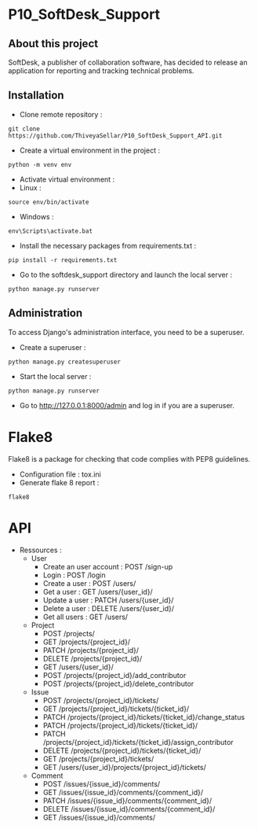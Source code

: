 # P10_SoftDesk_Support

## About this project

SoftDesk, a publisher of collaboration software, has decided to release an application for reporting and tracking technical problems.

## Installation


- Clone remote repository :

```
git clone https://github.com/ThiveyaSellar/P10_SoftDesk_Support_API.git
```

- Create a virtual environment in the project :
```
python -m venv env
```

- Activate virtual environment :
- Linux :
```
source env/bin/activate
```
- Windows :
```
env\Scripts\activate.bat
```

- Install the necessary packages from requirements.txt :
```
pip install -r requirements.txt
```
- Go to the softdesk_support directory and launch the local server :
```
python manage.py runserver
```

## Administration

To access Django's administration interface, you need to be a superuser.

- Create a superuser :
```
python manage.py createsuperuser
```
- Start the local server :
```
python manage.py runserver
```
- Go to http://127.0.0.1:8000/admin and log in if you are a superuser.

# Flake8

Flake8 is a package for checking that code complies with PEP8 guidelines.
- Configuration file : tox.ini
- Generate flake 8 report :
```
flake8
```

# API

- Ressources :
    - User
      - Create an user account : POST /sign-up
      - Login : POST /login
      - Create a user : POST /users/
      - Get a user : GET /users/{user_id}/
      - Update a user : PATCH /users/{user_id}/
      - Delete a user : DELETE /users/{user_id}/
      - Get all users : GET /users/ 
    - Project
      - POST /projects/ 
      - GET /projects/{project_id}/ 
      - PATCH /projects/{project_id}/ 
      - DELETE /projects/{project_id}/ 
      - GET /users/{user_id}/ 
      - POST /projects/{project_id}/add_contributor
      - POST /projects/{project_id}/delete_contributor
    - Issue
      - POST /projects/{project_id}/tickets/ 
      - GET /projects/{project_id}/tickets/{ticket_id}/ 
      - PATCH /projects/{project_id}/tickets/{ticket_id}/change_status 
      - PATCH /projects/{project_id}/tickets/{ticket_id}/ 
      - PATCH /projects/{project_id}/tickets/{ticket_id}/assign_contributor 
      - DELETE /projects/{project_id}/tickets/{ticket_id}/ 
      - GET /projects/{project_id}/tickets/ 
      - GET /users/{user_id}/projects/{project_id}/tickets/
    - Comment
      - POST /issues/{issue_id}/comments/ 
      - GET /issues/{issue_id}/comments/{comment_id}/ 
      - PATCH /issues/{issue_id}/comments/{comment_id}/ 
      - DELETE /issues/{issue_id}/comments/{comment_id}/ 
      - GET /issues/{issue_id}/comments/

